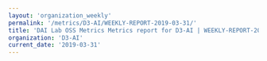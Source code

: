 ```yaml
---
layout: 'organization_weekly'
permalink: '/metrics/D3-AI/WEEKLY-REPORT-2019-03-31/'
title: 'DAI Lab OSS Metrics Metrics report for D3-AI | WEEKLY-REPORT-2019-03-31'
organization: 'D3-AI'
current_date: '2019-03-31'
---
```

